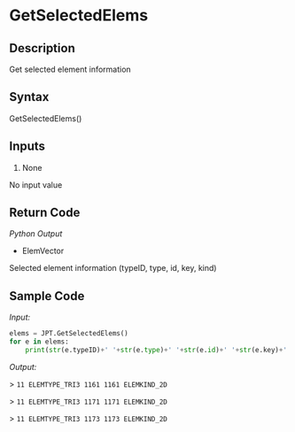 # GetSelectedElems

## Description

Get selected element information

## Syntax

GetSelectedElems()

## Inputs

1. None

No input value

## Return Code

_Python Output_

- ElemVector

Selected element information (typeID, type, id, key, kind)

## Sample Code

_Input:_

```python
elems = JPT.GetSelectedElems()
for e in elems:
    print(str(e.typeID)+' '+str(e.type)+' '+str(e.id)+' '+str(e.key)+' '+str(e.kind))
```

_Output:_

\> `11 ELEMTYPE_TRI3 1161 1161 ELEMKIND_2D`

\> `11 ELEMTYPE_TRI3 1171 1171 ELEMKIND_2D`

\> `11 ELEMTYPE_TRI3 1173 1173 ELEMKIND_2D`
